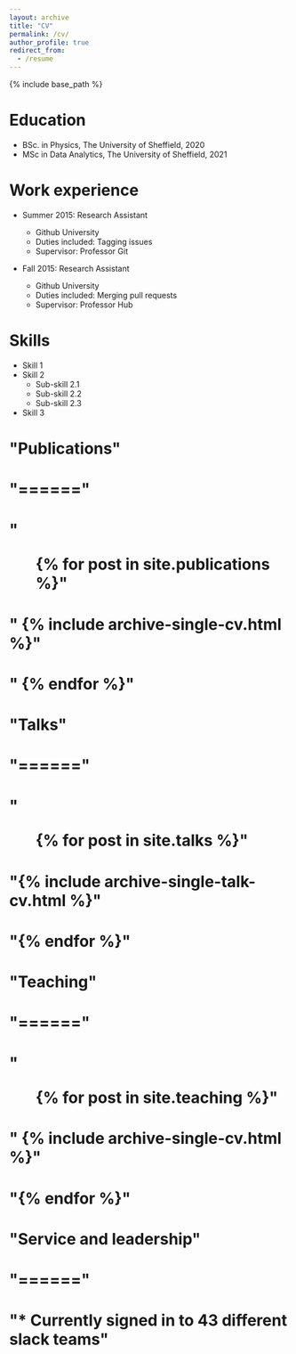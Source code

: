 ```yaml
---
layout: archive
title: "CV"
permalink: /cv/
author_profile: true
redirect_from:
  - /resume
---
```


{% include base_path %}

Education
======
* BSc. in Physics, The University of Sheffield, 2020
* MSc in Data Analytics, The University of Sheffield, 2021

Work experience
======
* Summer 2015: Research Assistant
  * Github University
  * Duties included: Tagging issues
  * Supervisor: Professor Git

* Fall 2015: Research Assistant
  * Github University
  * Duties included: Merging pull requests
  * Supervisor: Professor Hub
  
Skills
======
* Skill 1
* Skill 2
  * Sub-skill 2.1
  * Sub-skill 2.2
  * Sub-skill 2.3
* Skill 3

# "Publications"
# "======"
# "  <ul>{% for post in site.publications %}"
# "    {% include archive-single-cv.html %}"
# "  {% endfor %}</ul>"
  
# "Talks"
# "======"
# "<ul>{% for post in site.talks %}"
#  "{% include archive-single-talk-cv.html %}"
# "{% endfor %}</ul>"
  
# "Teaching"
# "======"
# "<ul>{% for post in site.teaching %}"
# " {% include archive-single-cv.html %}"
# "{% endfor %}</ul>"
  
# "Service and leadership"
# "======"
# "* Currently signed in to 43 different slack teams"
